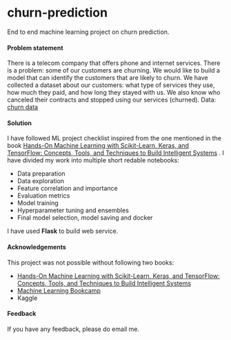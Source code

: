 # churn-prediction
End to end machine learning project on churn prediction.

#### Problem statement
There is a telecom company that offers phone and internet services. There is a problem: some of our customers are churning. We would like to build a model that can identify the customers that are likely to churn. We have collected a dataset about our customers: what type of services they use, how much they paid, and how long they stayed with us. We also know who canceled their contracts and stopped using our services (churned). 
Data: [churn data](https://github.com/shuklaham/churn-prediction/blob/master/WA_Fn-UseC_-Telco-Customer-Churn.csv)

#### Solution
I have followed ML project checklist inspired from the one mentioned in the book [Hands-On Machine Learning with Scikit-Learn, Keras, and TensorFlow: Concepts, Tools, and Techniques to Build Intelligent Systems](https://www.amazon.com/Hands-Machine-Learning-Scikit-Learn-TensorFlow/dp/1492032646) . I have divided my work into multiple short redable notebooks:
- Data preparation
- Data exploration
- Feature correlation and importance
- Evaluation metrics
- Model training
- Hyperparameter tuning and ensembles
- Final model selection, model saving and docker

I have used **Flask** to build web service.

#### Acknowledgements
This project was not possible without following two books:
- [Hands-On Machine Learning with Scikit-Learn, Keras, and TensorFlow: Concepts, Tools, and Techniques to Build Intelligent Systems](https://www.amazon.com/Hands-Machine-Learning-Scikit-Learn-TensorFlow/dp/1492032646)
- [Machine Learning Bookcamp](https://www.manning.com/books/machine-learning-bookcamp)
- Kaggle

#### Feedback
If you have any feedback, please do email me.
